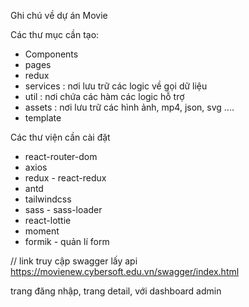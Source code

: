 Ghi chú về dự án Movie

Các thư mục cần tạo:

- Components
- pages
- redux
- services : nơi lưu trữ các logic về gọi dữ liệu
- util : nơi chứa các hàm các logic hỗ trợ
- assets : nơi lưu trữ các hình ảnh, mp4, json, svg ....
- template

Các thư viện cần cài đặt

- react-router-dom
- axios
- redux - react-redux
- antd
- tailwindcss
- sass - sass-loader
- react-lottie
- moment
- formik - quản lí form

// link truy cập swagger lấy api
https://movienew.cybersoft.edu.vn/swagger/index.html

trang đăng nhập, trang detail, với dashboard admin
